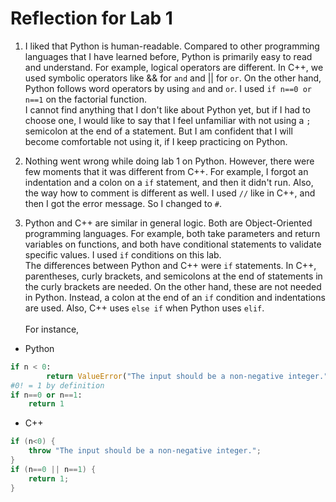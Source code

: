# Reflection for Lab 1
1. I liked that Python is human-readable. Compared to other programming languages that I have learned before, Python is primarily easy to read and understand. For example, logical operators are different. In C++, we used symbolic operators like && for `and` and || for `or`. On the other hand, Python follows word operators by using `and` and `or`. I used `if n==0 or n==1` on the factorial function.<br>I cannot find anything that I don't like about Python yet, but if I had to choose one, I would like to say that I feel unfamiliar with not using a `;` semicolon at the end of a statement. But I am confident that I will become comfortable not using it, if I keep practicing on Python.

2. Nothing went wrong while doing lab 1 on Python. However, there were few moments that it was different from C++. For example, I forgot an indentation and a colon on a `if` statement, and then it didn't run. Also, the way how to comment is different as well. I used `//` like in C++, and then I got the error message. So I changed to `#`.

3. Python and C++ are similar in general logic. Both are Object-Oriented programming languages. For example, both take parameters and return variables on functions, and both have conditional statements to validate specific values. I used `if` conditions on this lab.<br>The differences between Python and C++ were `if` statements. In C++, parentheses, curly brackets, and semicolons at the end of statements in the curly brackets are needed. On the other hand, these are not needed in Python. Instead, a colon at the end of an `if` condition and indentations are used. Also, C++ uses `else if` when Python uses `elif`.
<br><br>For instance,
- Python
```python
if n < 0:
		return ValueError("The input should be a non-negative integer.")
#0! = 1 by definition
if n==0 or n==1:
    return 1
```
- C++
```c++
if (n<0) {
    throw "The input should be a non-negative integer.";
}
if (n==0 || n==1) {
    return 1;
}
```
